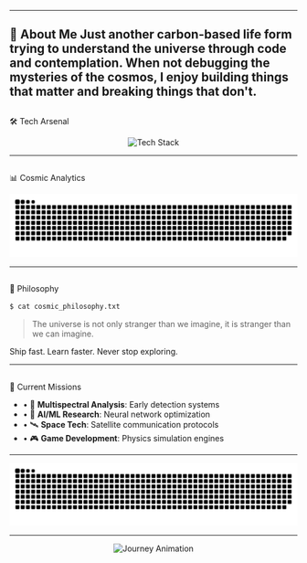 >
---
####
 💫 About Me
Just another carbon-based life form trying to understand the universe through code and contemplation. When not debugging the mysteries of the cosmos, I enjoy building things that matter and breaking things that don't.
---
##
 🛠️ Tech Arsenal
<div align="center">
<img src="https://skillicons.dev/icons?i=python,javascript,typescript,pytorch,tensorflow,docker,linux,git,vscode,github,aws&theme=dark" alt="Tech Stack" />
</div>

---
##
 📊 Cosmic Analytics
<div align="center">
<img src="https://raw.githubusercontent.com/Platane/snk/output/github-contribution-grid-snake-dark.svg" alt="Neural Network Animation" />
</div>

---
##
 🌟 Philosophy
```bash
$ cat cosmic_philosophy.txt
```

> The universe is not only stranger than we imagine,
> it is stranger than we can imagine.

Ship fast. Learn faster. Never stop exploring.

---
##
 🚀 Current Missions
- • 🔬 **Multispectral Analysis**: Early detection systems
- • 🤖 **AI/ML Research**: Neural network optimization  
- • 🛰️ **Space Tech**: Satellite communication protocols
- • 🎮 **Game Development**: Physics simulation engines

---
<div align="center">
<img src="https://raw.githubusercontent.com/Platane/snk/output/github-contribution-grid-snake.svg" alt="Contribution Snake Animation" />
</div>

---
<div align="center">
<img src="https://readme-typing-svg.herokuapp.com?font=Fira+Code&weight=500&size=22&pause=1000&color=58A6FF&center=true&vCenter=true&width=435&lines=The+Journey+Continues...;Ad+Astra+Per+Aspera;🚀+Exploring+New+Frontiers+🚀;✨+To+The+Stars+✨" alt="Journey Animation" />
</div>

>
